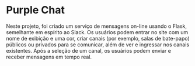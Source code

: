 # Purple Chat

Neste projeto, foi criado um serviço de mensagens on-line usando o Flask, semelhante em espírito ao Slack. Os usuários podem entrar no site com um nome de exibição e uma cor, criar canais (por exemplo, salas de bate-papo) públicos ou privados para se comunicar, além de ver e ingressar nos canais existentes. Após a seleção de um canal, os usuários podem enviar e receber mensagens em tempo real.